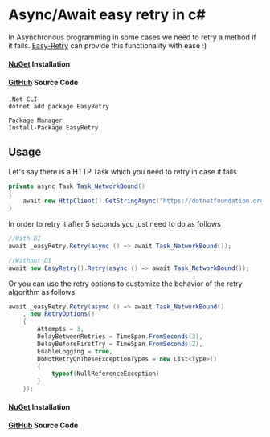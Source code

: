 # Async/Await easy retry in c#

In Asynchronous programming in some cases we need to retry a method if it fails. [Easy-Retry](https://www.nuget.org/packages/EasyRetry) can provide this functionality with ease :) 


#### [NuGet](https://www.nuget.org/packages/EasyRetry) Installation
#### [GitHub](https://github.com/alicommit-malp/Easy-Retry) Source Code 

```
.Net CLI
dotnet add package EasyRetry

Package Manager
Install-Package EasyRetry

```

## Usage

Let's say there is a HTTP Task which you need to retry in case it fails 

```c#
private async Task Task_NetworkBound()
{
    await new HttpClient().GetStringAsync("https://dotnetfoundation.org");
}
```
In order to retry it after 5 seconds you just need to do as follows

```c#
//With DI
await _easyRetry.Retry(async () => await Task_NetworkBound());

//Without DI
await new EasyRetry().Retry(async () => await Task_NetworkBound());
```

Or you can use the retry options to customize the behavior of the retry algorithm as follows 

```c#
await _easyRetry.Retry(async () => await Task_NetworkBound()
    , new RetryOptions()
    {
        Attempts = 3,
        DelayBetweenRetries = TimeSpan.FromSeconds(3),
        DelayBeforeFirstTry = TimeSpan.FromSeconds(2),
        EnableLogging = true,
        DoNotRetryOnTheseExceptionTypes = new List<Type>()
        {
            typeof(NullReferenceException)
        }
    });
```
#### [NuGet](https://www.nuget.org/packages/EasyRetry) Installation
#### [GitHub](https://github.com/alicommit-malp/Easy-Retry) Source Code 
